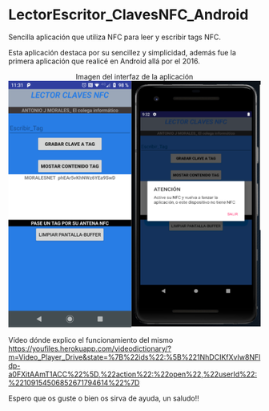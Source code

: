 # LectorEscritor_ClavesNFC_Android

Sencilla aplicación que utiliza NFC para leer y escribir tags NFC.

Esta aplicación destaca por su sencillez y simplicidad, además fue la primera aplicación que realicé en Android allá por el 2016.

<p align="center">
Imagen del interfaz de la aplicación
<img src="https://raw.githubusercontent.com/antoniomy82/LectorEscritor_ClavesNFC_Android/master/capturas/00.PNG">
</p>

Vídeo dónde explico el funcionamiento del mismo
<https://youfiles.herokuapp.com/videodictionary/?m=Video_Player_Drive&state=%7B%22ids%22:%5B%221NhDCIKfXvIw8NFldp-a0FXitAAmT1ACC%22%5D,%22action%22:%22open%22,%22userId%22:%22109154506852671794614%22%7D>


Espero que os guste o bien os sirva de ayuda, un saludo!!
